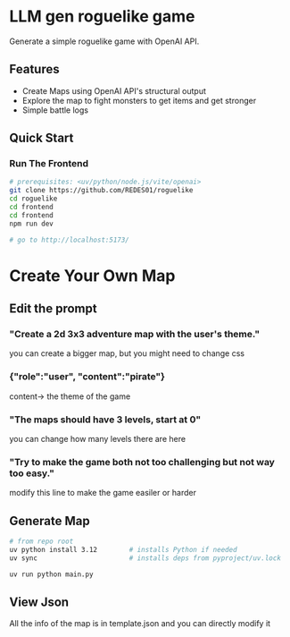 # LLM gen roguelike game

Generate a simple roguelike game with OpenAI API.

## Features
- Create Maps using OpenAI API's structural output
- Explore the map to fight monsters to get items and get stronger
- Simple battle logs

## Quick Start
### Run The Frontend
```bash
# prerequisites: <uv/python/node.js/vite/openai>
git clone https://github.com/REDES01/roguelike
cd roguelike
cd frontend
cd frontend
npm run dev

# go to http://localhost:5173/
```

# Create Your Own Map
## Edit the prompt
### "Create a 2d 3x3 adventure map with the user's theme."
you can create a bigger map, but you might need to change css
### {"role":"user", "content":"pirate"}
content-> the theme of the game
### "The maps should have 3 levels, start at 0"
you can change how many  levels there are here
### "Try to make the game both not too challenging but not way too easy."
modify this line to make the game easiler or harder

## Generate Map
```bash
# from repo root
uv python install 3.12        # installs Python if needed
uv sync                       # installs deps from pyproject/uv.lock

uv run python main.py
```

## View Json
All the info of the map is in template.json and you can directly modify it

